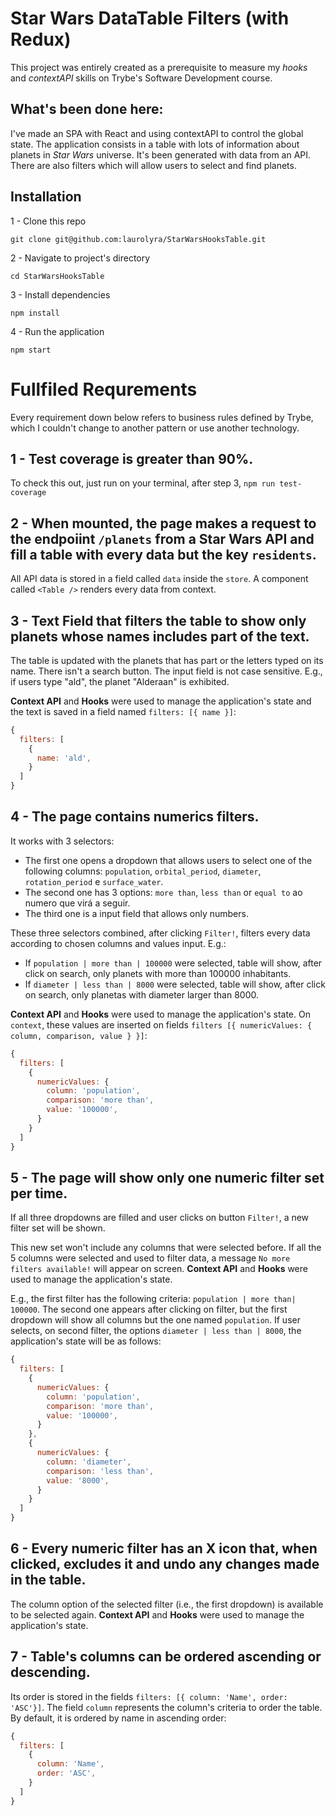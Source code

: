# Star Wars DataTable Filters (with Redux)

This project was entirely created as a prerequisite to measure my _hooks_ and _contextAPI_ skills on Trybe's Software Development course.

## What's been done here:

I've made an SPA with React and using contextAPI to control the global state. The application consists in a table with lots of information about planets in _Star Wars_ universe. It's been generated with data from an API. There are also filters which will allow users to select and find planets.

## Installation

1 - Clone this repo

`git clone git@github.com:laurolyra/StarWarsHooksTable.git`

2 - Navigate to project's directory

`cd StarWarsHooksTable`

3 - Install dependencies

`npm install`

4 - Run the application

`npm start`

# Fullfiled Requrements

Every requirement down below refers to business rules defined by Trybe, which I couldn't change to another pattern or use another technology.

## 1 - Test coverage is greater than 90%.
To check this out, just run on your terminal, after step 3, `npm run test-coverage`

## 2 - When mounted, the page makes a request to the endpoiint `/planets` from a Star Wars API and fill a table with every data but the key `residents`.

All API data is stored in a field called `data` inside the `store`. A component called `<Table />` renders every data from context.

## 3 - Text Field that filters the table to show only planets whose names includes part of the text.

The table is updated with the planets that has part or the letters typed on its name. There isn't a search button. The input field is not case sensitive. E.g., if users type "ald", the planet "Alderaan" is exhibited.

**Context API** and **Hooks** were used to manage the application's state and the text is saved in a field named `filters: [{ name }]`:

```javascript
{
  filters: [
    {
      name: 'ald',
    }
  ]
}
```

## 4 - The page contains numerics filters.

It works with 3 selectors:

  - The first one opens a dropdown that allows users to select one of the following columns: `population`, `orbital_period`, `diameter`, `rotation_period` e `surface_water`.
  - The second one has 3 options: `more than`, `less than` or `equal to` ao numero que virá a seguir.
  - The third one is a input field that allows only numbers.

These three selectors combined, after clicking `Filter!`, filters every data according to chosen columns and values input. E.g.:

  - If `population | more than | 100000` were selected, table will show, after click on search, only planets with more than 100000 inhabitants.
  - If `diameter | less than | 8000` were selected, table will show, after click on search, only planetas with diameter larger than 8000.

**Context API** and **Hooks** were used to manage the application's state. On `context`, these values are inserted on fields `filters [{ numericValues: { column, comparison, value } }]`:

```javascript
{
  filters: [
    {
      numericValues: {
        column: 'population',
        comparison: 'more than',
        value: '100000',
      }
    }
  ]
}
```

## 5 - The page will show only one numeric filter set per time.

If all three dropdowns are filled and user clicks on button `Filter!`, a new filter set will be shown.

This new set won't include any columns that were selected before. If all the 5 columns were selected and used to filter data, a message `No more filters available!` will appear on screen. **Context API** and **Hooks** were used to manage the application's state.

E.g., the first filter has the following criteria: `population | more than| 100000`. The second one appears after clicking on filter, but the first dropdown will show all columns but the one named `population`. If user selects, on second filter, the options `diameter | less than | 8000`, the application's state will be as follows:

```javascript
{
  filters: [
    {
      numericValues: {
        column: 'population',
        comparison: 'more than',
        value: '100000',
      }
    },
    {
      numericValues: {
        column: 'diameter',
        comparison: 'less than',
        value: '8000',
      }
    }
  ]
}
```


## 6 - Every numeric filter has an X icon that, when clicked, excludes it and undo any changes made in the table.

The column option of the selected filter (i.e., the first dropdown) is available to be selected again. **Context API** and **Hooks** were used to manage the application's state.

## 7 - Table's columns can be ordered ascending or descending.

Its order is stored in the fields `filters: [{ column: 'Name', order: 'ASC'}]`. The field `column` represents the column's criteria to order the table. By default, it is ordered by name in ascending order:

```javascript
{
  filters: [
    {
      column: 'Name',
      order: 'ASC',
    }
  ]
}
```
